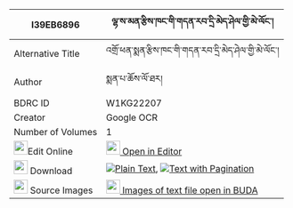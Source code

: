 |I39EB6896|ལྷ་ས་མན་རྩིས་ཁང་གི་གདན་རབ་དྲི་མེད་ཤེལ་གྱི་མེ་ལོང་། 
| --- | --- 
|Alternative Title |འགྲོ་ཕན་སྨན་རྩིས་ཁང་གི་གདན་རབ་དྲི་མེད་ཤེལ་གྱི་མེ་ལོང་།
|Author| སྨན་པ་ཆོས་ལོ་ཐར།
|BDRC ID | W1KG22207
|Creator | Google OCR
|Number of Volumes| 1
|<img width="25" src="https://img.icons8.com/color/25/000000/edit-property.png">Edit Online| [<img width="25" src="https://avatars.githubusercontent.com/u/45091458?s=200&v=4"> Open in Editor](http://editor.openpecha.org/I39EB6896)
|<img width="25" src="https://img.icons8.com/fluent/48/000000/download-2.png"/>  Download | [![](https://img.icons8.com/color/20/000000/txt.png)Plain Text](https://github.com/Openpecha/I39EB6896/releases/download/v1/lhasa_men_tsikhang_gi_den_rab__plain_I39EB6896.zip), [![](https://img.icons8.com/color/20/000000/txt.png)Text with Pagination](https://github.com/Openpecha/I39EB6896/releases/download/v1/lhasa_men_tsikhang_gi_den_rab__pages_I39EB6896.zip)
|<img width="25" src="https://img.icons8.com/plasticine/100/000000/pictures-folder.png"/>  Source Images | [<img width="25" src="https://library.bdrc.io/icons/BUDA-small.svg"> Images of text file open in BUDA](https://library.bdrc.io/show/bdr:W1KG22207)